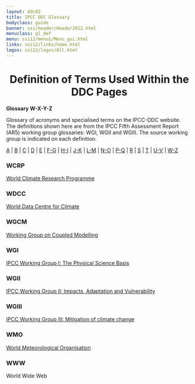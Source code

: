 ```yaml
---
layout: ddc02
title: IPCC DDC Glossary
bodyclass: guide
banner: ssi/header/Header2012.html
menuclass: gl_def
menu: ssi12/menu1/Menu_gui.html
links: ssi12/links/home.html
logos: ssi12/logos/All.html
---
```


<div id="content">

 <div id="pagetit">
   <h1 align="center">Definition of Terms Used Within the DDC Pages</h1>
 </div>
   <!-- End of Page Title Block -->
<p> <b>Glossary W-X-Y-Z</b></p>
<p> Glossary of acronyms and specialised terms on the IPCC-DDC website. <br> The definitions shown here are from the IPCC Fifth Assessment Report (AR5) working group glossaries: WGI, WGII and WGIII.  The source working group is indicated on each definition.
</p>
<p>
<a href="glossary_a.html">A</a>
| <a href="glossary_b.html">B</a>
| <a href="glossary_c.html">C</a>
| <a href="glossary_d.html">D</a>
| <a href="glossary_e.html">E</a>
| <a href="glossary_fg.html">F-G</a>
| <a href="glossary_hi.html">H-I</a>
| <a href="glossary_jk.html">J-K</a>
| <a href="glossary_lm.html">L-M</a>
| <a href="glossary_no.html">N-O</a>
| <a href="glossary_pq.html">P-Q</a>
| <a href="glossary_r.html">R</a>
| <a href="glossary_s.html">S</a>
| <a href="glossary_t.html">T</a>
| <a href="glossary_uv.html">U-V</a>
| <a href="glossary_wz.html">W-Z</a>

</p>

<a name="wcrp"></a>
<h3>WCRP</h3><p><a href="http://www.wcrp-climate.org/" target="_blank">World Climate Research Programme </a></p>
<a name="wdcc"></a>
<h3>WDCC</h3><p><a href="https://www.dkrz.de/up/systems/wdcc" target="_blank">World Data Centre for Climate </a></p>
<a name="wgcm"></a>
<h3>WGCM</h3><p><a href="http://www.wcrp-climate.org/wgcm/" target="_blank">Working Group on Coupled Modelling </a></p>
<a name="wgi"></a>
<h3>WGI</h3><p><a href="https://www.ipcc-wg1.unibe.ch/" target="_blank">IPCC Working Group I: The Physical Science Basis </a></p>
<a name="wgii"></a>
<h3>WGII</h3><p><a href="http://www.ipcc-wg2.gov/" target="_blank">IPCC Working Group II: Impacts, Adaptation and Vulnerability </a></p>
<a name="wgiii"></a>
<h3>WGIII</h3><p><a href="http://www.ipcc-wg3.de/" target="_blank">IPCC Working Group III: Mitigation of climate change </a></p>
<a name="wmo"></a>
<h3>WMO</h3><p><a href="http://www.wmo.int/" target="_blank">World Meteorological Organisation </a></p>
<a name="www"></a>
<h3>WWW</h3><p>World Wide Web</p><br/>

</div>

